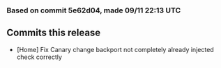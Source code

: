 ### Based on commit 5e62d04, made 09/11 22:13 UTC
## Commits this release
  - [Home] Fix Canary change backport not completely already injected check correctly
